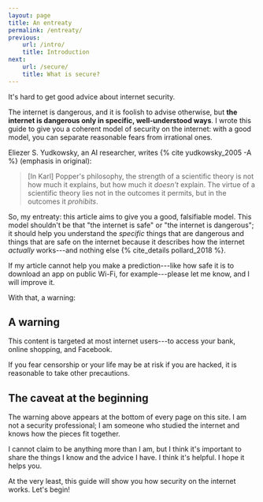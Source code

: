 ```yaml
---
layout: page
title: An entreaty
permalink: /entreaty/
previous:
    url: /intro/
    title: Introduction
next:
    url: /secure/
    title: What is secure?
---
```


It's hard to get good advice about internet security.

The internet is dangerous, and it is foolish to advise otherwise, but **the internet is dangerous only in specific, well-understood ways**. I wrote this guide to give you a coherent model of security on the internet: with a good model, you can separate reasonable fears from irrational ones.

Eliezer S. Yudkowsky, an AI researcher, writes {% cite yudkowsky_2005 -A %} (emphasis in original):

> [In Karl] Popper's philosophy, the strength of a scientific theory is not how much it explains, but how much it *doesn't* explain. The virtue of a scientific theory lies not in the outcomes it permits, but in the outcomes it *prohibits*.

So, my entreaty: this article aims to give you a good, falsifiable model. This model shouldn't be that "the internet is safe" or "the internet is dangerous"; it should help you understand the *specific* things that are dangerous and things that are safe on the internet because it describes how the internet *actually* works---and nothing else {% cite_details pollard_2018 %}. 

If my article cannot help you make a prediction---like how safe it is to download an app on public Wi-Fi, for example---please let me know, and I will improve it.

With that, a warning:

## A warning

This content is targeted at most internet users---to access your bank, online shopping, and Facebook.

If you fear censorship or your life may be at risk if you are hacked, it is reasonable to take other precautions. <!-- TODO: the first thing I always want to talk about is "threat model," but that's not useful -->

## The caveat at the beginning

The warning above appears at the bottom of every page on this site. I am not a security professional; I am someone who studied the internet and knows how the pieces fit together. 

I cannot claim to be anything more than I am, but I think it's important to share the things I know and the advice I have. I think it's helpful. I hope it helps you.

At the very least, this guide will show you how security on the internet works. Let's begin!